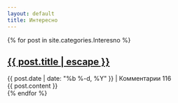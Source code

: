 ```yaml
---
layout: default
title: Интересно
---
```





<div class="content__selection">
	<div class="content__primary">
	{% for post in site.categories.Interesno %}
		<div class="content__primary__top">
			<a href="{{ post.url | prepend: site.baseurl }}">
				<h2 class="content__primary__top__heading">
					{{ post.title | escape }} 
				</h2>
			</a> 
			<span class="content__primary__date content__primary__date_top">
				{{ post.date | date: "%b %-d, %Y" }}
			</span> |
			<span class="	content__primary__top__comments">Комментарии</span>
			<span class="content__primary__top__numebr">116</span>
		</div>				
		<div class="content__primary__footer">
			<div class="content__description__text ">
			{{ post.content }}
			</div>						
		</div>
	{% endfor %}
	</div>
</div>

